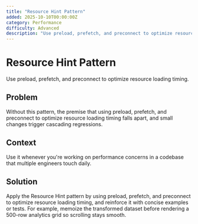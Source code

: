 ```yaml
---
title: "Resource Hint Pattern"
added: 2025-10-10T00:00:00Z
category: Performance
difficulty: Advanced
description: "Use preload, prefetch, and preconnect to optimize resource loading timing."
---
```

# Resource Hint Pattern

Use preload, prefetch, and preconnect to optimize resource loading timing.

## Problem

Without this pattern, the premise that using preload, prefetch, and preconnect to optimize resource loading timing falls apart, and small changes trigger cascading regressions.

## Context

Use it whenever you're working on performance concerns in a codebase that multiple engineers touch daily.

## Solution

Apply the Resource Hint pattern by using preload, prefetch, and preconnect to optimize resource loading timing, and reinforce it with concise examples or tests. For example, memoize the transformed dataset before rendering a 500-row analytics grid so scrolling stays smooth.
